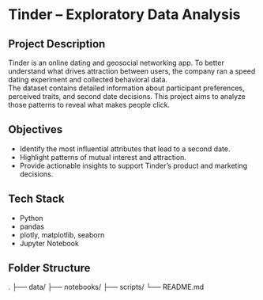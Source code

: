 # Tinder – Exploratory Data Analysis

## Project Description  
Tinder is an online dating and geosocial networking app. To better understand what drives attraction between users, the company ran a speed dating experiment and collected behavioral data.  
The dataset contains detailed information about participant preferences, perceived traits, and second date decisions. This project aims to analyze those patterns to reveal what makes people click.

## Objectives  
- Identify the most influential attributes that lead to a second date.  
- Highlight patterns of mutual interest and attraction.  
- Provide actionable insights to support Tinder’s product and marketing decisions.

## Tech Stack  
- Python  
- pandas  
- plotly, matplotlib, seaborn
- Jupyter Notebook  

## Folder Structure  
.
├── data/ 
├── notebooks/ 
├── scripts/ 
└── README.md
